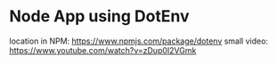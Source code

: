 # Node App using DotEnv

location in NPM: https://www.npmjs.com/package/dotenv
small video: https://www.youtube.com/watch?v=zDup0I2VGmk





